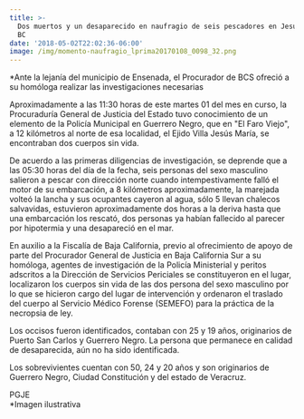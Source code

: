 ```yaml
---
title: >-
  Dos muertos y un desaparecido en naufragio de seis pescadores en Jesús María,
  BC
date: '2018-05-02T22:02:36-06:00'
image: /img/momento-naufragio_lprima20170108_0098_32.png
---
```

\*Ante la lejanía del municipio de Ensenada, el Procurador de BCS ofreció a su homóloga realizar las investigaciones necesarias

Aproximadamente a las 11:30 horas de este martes 01 del mes en curso, la Procuraduría General de Justicia del Estado tuvo conocimiento de un elemento de la Policía Municipal en Guerrero Negro, que en "El Faro Viejo", a 12 kilómetros al norte de esa localidad, el Ejido Villa Jesús María, se encontraban dos cuerpos sin vida.

De acuerdo a las primeras diligencias de investigación, se deprende que a las 05:30 horas del día de la fecha, seis personas del sexo masculino salieron a pescar con dirección norte cuando intempestivamente falló el motor de su embarcación, a 8 kilómetros aproximadamente, la marejada volteó la lancha y sus ocupantes cayeron al agua, sólo 5 llevan chalecos salvavidas, estuvieron aproximadamente dos horas a la deriva hasta que una embarcación los rescató, dos personas ya habían fallecido al parecer por hipotermia y una desapareció en el mar.

En auxilio a la Fiscalía de Baja California, previo al ofrecimiento de apoyo de parte del Procurador General de Justicia en Baja California Sur a su homóloga, agentes de investigación de la Policía Ministerial y peritos adscritos a la Dirección de Servicios Periciales se constituyeron en el lugar, localizaron los cuerpos sin vida de las dos persona del sexo masculino por lo que se hicieron cargo del lugar de intervención y ordenaron el traslado del cuerpo al Servicio Médico Forense (SEMEFO) para la práctica de la necropsia de ley.

Los occisos fueron identificados, contaban con 25 y 19 años, originarios de Puerto San Carlos y Guerrero Negro. La persona que permanece en calidad de desaparecida, aún no ha sido identificada.

Los sobrevivientes cuentan con 50, 24 y 20 años y son originarios de Guerrero Negro, Ciudad Constitución y del estado de Veracruz.



PGJE\
*Imagen ilustrativa
